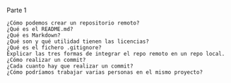 Parte 1

    ¿Cómo podemos crear un repositorio remoto?
    ¿Qué es el README.md?
    ¿Qué es Markdown?
    ¿Qué son y qué utilidad tienen las licencias?
    ¿Qué es el fichero .gitignore?
    Explicar las tres formas de integrar el repo remoto en un repo local.
    ¿Cómo realizar un commit? 
    ¿Cada cuanto hay que realizar un commit?
    ¿Cómo podríamos trabajar varias personas en el mismo proyecto?
